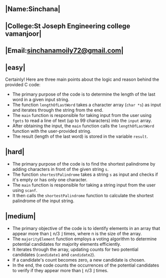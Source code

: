 |Name:Sinchana| 
------------------------------
|College:St Joseph Engineering college vamanjoor|
-----------------------------
|Email:sinchanamoily72@gmail.com|
-------------------------------


|easy|
-----------------
Certainly! Here are three main points about the logic and reason behind the provided C code:

   - The primary purpose of the code is to determine the length of the last word in a given input string.
   - The function `lengthOfLastWord` takes a character array (`char *s`) as input and iterates through the string from the end.
   - The `main` function is responsible for taking input from the user using `fgets` to read a line of text (up to 99 characters) into the `input` array.
   - After obtaining the input, the `main` function calls the `lengthOfLastWord` function with the user-provided string.
   - The result (length of the last word) is stored in the variable `result`.

|hard|
------------------------
   - The primary purpose of the code is to find the shortest palindrome by adding characters in front of the given string `s`.
   - The function `shortestPalindrome` takes a string `s` as input and checks if it's empty or has only one character. 
   - The `main` function is responsible for taking a string input from the user using `scanf`.
   - It then calls the `shortestPalindrome` function to calculate the shortest palindrome of the input string.

|medium|
-----------------------
- The primary objective of the code is to identify elements in an array that appear more than ⌊ n/3 ⌋ times, where n is the size of the array.
- The `majorityElement` function employs a voting algorithm to determine potential candidates for majority elements efficiently.
- It iterates through the array, updating counts for two potential candidates (`candidate1` and `candidate2`).
- If a candidate's count becomes zero, a new candidate is chosen.
- In the end, the code counts the occurrences of the potential candidates to verify if they appear more than ⌊ n/3 ⌋ times.

